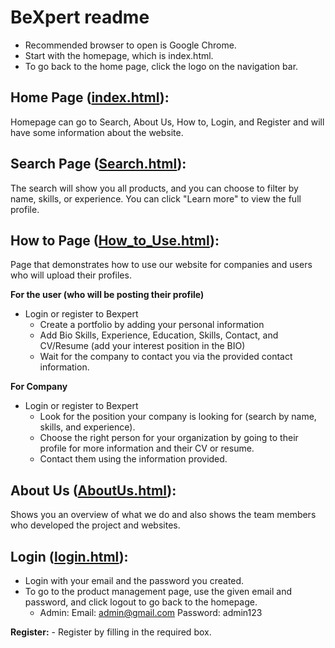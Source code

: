 # BeXpert readme

- Recommended browser to open is Google Chrome.
- Start with the homepage, which is index.html.
- To go back to the home page, click the logo on the navigation bar.


## Home Page ([index.html](https://github.com/buritbest321/BeXpert-Website/blob/main/html/index.html)):
Homepage can go to Search, About Us, How to, Login, and Register and will have some information about the website.


## Search Page ([Search.html](https://github.com/buritbest321/BeXpert-Website/blob/main/html/Serach.html)):
The search will show you all products, and you can choose to filter by name, skills, or experience. You can click "Learn more" to view the full profile.


## How to Page ([How_to_Use.html](https://github.com/buritbest321/BeXpert-Website/blob/main/html/How_to_Use.html)):
Page that demonstrates how to use our website for companies and users who will upload their profiles.

**For the user (who will be posting their profile)**
 - Login or register to Bexpert
    - Create a portfolio by adding your personal information
    - Add Bio Skills, Experience, Education, Skills, Contact, and CV/Resume (add your interest position in the BIO)
    - Wait for the company to contact you via the provided contact information.

**For Company** 
 - Login or register to Bexpert
    - Look for the position your company is looking for (search by name, skills, and experience).
    - Choose the right person for your organization by going to their profile for more information and their CV or resume.
    - Contact them using the information provided.


## About Us ([AboutUs.html](https://github.com/buritbest321/BeXpert-Website/blob/main/html/AboutUs.html)):
Shows you an overview of what we do and also shows the team members who developed the project and websites.

## Login ([login.html](https://github.com/buritbest321/BeXpert-Website/blob/main/html/login.html)): 

- Login with your email and the password you created.
 - To go to the product management page, use the given email and password, and click logout to go back to the homepage.
	- Admin: Email: admin@gmail.com Password: admin123

**Register:**
    - Register by filling in the required box.

